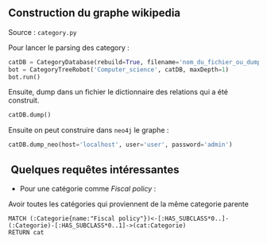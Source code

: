 ## Construction du graphe wikipedia

Source : `category.py`

Pour lancer le parsing des category :
```python
catDB = CategoryDatabase(rebuild=True, filename='nom_du_fichier_ou_dump')
bot = CategoryTreeRobot('Computer_science', catDB, maxDepth=1)
bot.run()
````
Ensuite, dump dans un fichier le dictionnaire des relations qui a été construit.

```python
catDB.dump()
```
Ensuite on peut construire dans `neo4j` le graphe :

```python
catDB.dump_neo(host='localhost', user='user', password='admin')
```

##  Quelques requêtes intéressantes

* Pour une catégorie comme *Fiscal policy* :

Avoir toutes les catégories qui proviennent de la même categorie parente

```cypher
MATCH (:Categorie{name:"Fiscal policy"})<-[:HAS_SUBCLASS*0..]-(:Categorie)-[:HAS_SUBCLASS*0..1]->(cat:Categorie)
RETURN cat
```
